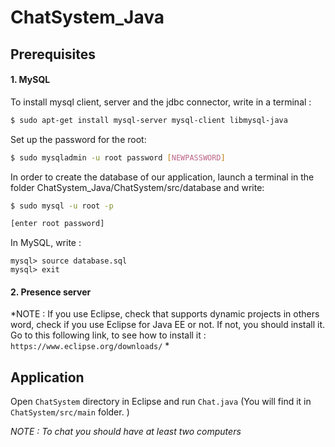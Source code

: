 ChatSystem_Java
===================================

Prerequisites
-------------------

#### 1. MySQL

To install mysql client, server and the jdbc connector, write in a terminal :
```bash
$ sudo apt-get install mysql-server mysql-client libmysql-java
```

Set up the password for the root:
```bash
$ sudo mysqladmin -u root password [NEWPASSWORD]
```
In order to create the database of our application, launch a terminal in the folder ChatSystem_Java/ChatSystem/src/database and write:
```bash
$ sudo mysql -u root -p 

[enter root password]
```
In MySQL, write : 
```mysql
mysql> source database.sql
mysql> exit
```
#### 2. Presence server 

*NOTE : If you use Eclipse, check that supports dynamic projects in others word, check if you use Eclipse for Java EE or not.
If not, you should install it. Go to this following link, to see how to install it : `https://www.eclipse.org/downloads/` *

Application
-------------------
Open `ChatSystem` directory in Eclipse and run `Chat.java` (You will find it in `ChatSystem/src/main` folder. )

*NOTE : To chat you should have at least two computers*
